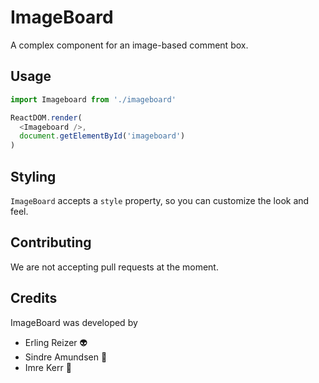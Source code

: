 # ImageBoard
A complex component for an image-based comment box.

## Usage
```javascript
import Imageboard from './imageboard'

ReactDOM.render(
  <Imageboard />,
  document.getElementById('imageboard')
)
```

## Styling
`ImageBoard` accepts a `style` property, so you can customize the look and feel.

## Contributing
We are not accepting pull requests at the moment.

## Credits
ImageBoard was developed by 
* Erling Reizer 👽
* Sindre Amundsen 🎄
* Imre Kerr 🍺